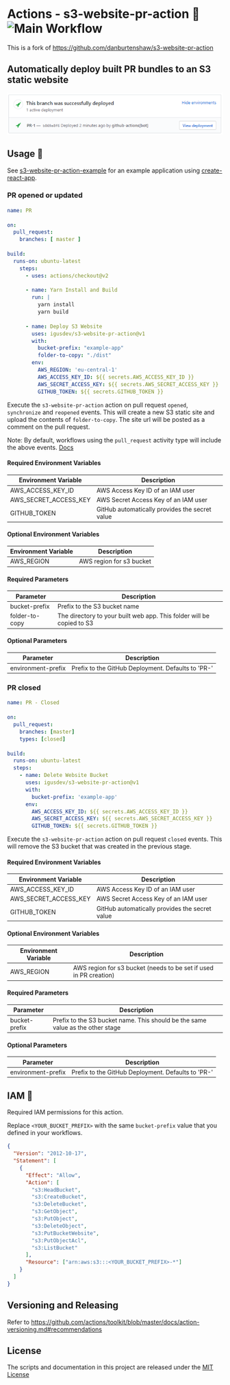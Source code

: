 # Actions - s3-website-pr-action 🚀 ![Main Workflow](https://github.com/igusdev/s3-website-pr-action/workflows/Main%20Workflow/badge.svg)

This is a fork of <https://github.com/danburtenshaw/s3-website-pr-action>

## Automatically deploy built PR bundles to an S3 static website

![Example](Example.png?raw=true)

## Usage 📝

See [s3-website-pr-action-example](https://github.com/igusdev/s3-website-pr-action-example) for an example application using [create-react-app](https://github.com/facebook/create-react-app).

### PR opened or updated

```yaml
name: PR

on:
  pull_request:
    branches: [ master ]

build:
  runs-on: ubuntu-latest
    steps:
      - uses: actions/checkout@v2

      - name: Yarn Install and Build
        run: |
          yarn install
          yarn build

      - name: Deploy S3 Website
        uses: igusdev/s3-website-pr-action@v1
        with:
          bucket-prefix: "example-app"
          folder-to-copy: "./dist"
        env:
          AWS_REGION: 'eu-central-1'
          AWS_ACCESS_KEY_ID: ${{ secrets.AWS_ACCESS_KEY_ID }}
          AWS_SECRET_ACCESS_KEY: ${{ secrets.AWS_SECRET_ACCESS_KEY }}
          GITHUB_TOKEN: ${{ secrets.GITHUB_TOKEN }}
```

Execute the `s3-website-pr-action` action on pull request `opened`, `synchronize` and `reopened` events. This will create a new S3 static site and upload the contents of `folder-to-copy`.
The site url will be posted as a comment on the pull request.

Note: By default, workflows using the `pull_request` activity type will include the above events. [Docs](https://help.github.com/en/actions/reference/events-that-trigger-workflows#pull-request-event-pull_request)

#### Required Environment Variables

| Environment Variable  | Description                                    |
| --------------------- | ---------------------------------------------- |
| AWS_ACCESS_KEY_ID     | AWS Access Key ID of an IAM user               |
| AWS_SECRET_ACCESS_KEY | AWS Secret Access Key of an IAM user           |
| GITHUB_TOKEN          | GitHub automatically provides the secret value |

#### Optional Environment Variables

| Environment Variable | Description              |
| -------------------- | ------------------------ |
| AWS_REGION           | AWS region for s3 bucket |

#### Required Parameters

| Parameter      | Description                                                           |
| -------------- | --------------------------------------------------------------------- |
| bucket-prefix  | Prefix to the S3 bucket name                                          |
| folder-to-copy | The directory to your built web app. This folder will be copied to S3 |

#### Optional Parameters

| Parameter          | Description                                        |
| ------------------ | -------------------------------------------------- |
| environment-prefix | Prefix to the GitHub Deployment. Defaults to 'PR-' |

### PR closed

```yaml
name: PR - Closed

on:
  pull_request:
    branches: [master]
    types: [closed]

build:
  runs-on: ubuntu-latest
  steps:
    - name: Delete Website Bucket
      uses: igusdev/s3-website-pr-action@v1
      with:
        bucket-prefix: 'example-app'
      env:
        AWS_ACCESS_KEY_ID: ${{ secrets.AWS_ACCESS_KEY_ID }}
        AWS_SECRET_ACCESS_KEY: ${{ secrets.AWS_SECRET_ACCESS_KEY }}
        GITHUB_TOKEN: ${{ secrets.GITHUB_TOKEN }}
```

Execute the `s3-website-pr-action` action on pull request `closed` events. This will remove the S3 bucket that was created in the previous stage.

#### Required Environment Variables

| Environment Variable  | Description                                    |
| --------------------- | ---------------------------------------------- |
| AWS_ACCESS_KEY_ID     | AWS Access Key ID of an IAM user               |
| AWS_SECRET_ACCESS_KEY | AWS Secret Access Key of an IAM user           |
| GITHUB_TOKEN          | GitHub automatically provides the secret value |

#### Optional Environment Variables

| Environment Variable | Description                                                       |
| -------------------- | ----------------------------------------------------------------- |
| AWS_REGION           | AWS region for s3 bucket (needs to be set if used in PR creation) |

#### Required Parameters

| Parameter     | Description                                                                    |
| ------------- | ------------------------------------------------------------------------------ |
| bucket-prefix | Prefix to the S3 bucket name. This should be the same value as the other stage |

#### Optional Parameters

| Parameter          | Description                                        |
| ------------------ | -------------------------------------------------- |
| environment-prefix | Prefix to the GitHub Deployment. Defaults to 'PR-' |

## IAM 🔐

Required IAM permissions for this action.

Replace `<YOUR_BUCKET_PREFIX>` with the same `bucket-prefix` value that you defined in your workflows.

```json
{
  "Version": "2012-10-17",
  "Statement": [
    {
      "Effect": "Allow",
      "Action": [
        "s3:HeadBucket",
        "s3:CreateBucket",
        "s3:DeleteBucket",
        "s3:GetObject",
        "s3:PutObject",
        "s3:DeleteObject",
        "s3:PutBucketWebsite",
        "s3:PutObjectAcl",
        "s3:ListBucket"
      ],
      "Resource": ["arn:aws:s3:::<YOUR_BUCKET_PREFIX>-*"]
    }
  ]
}
```

## Versioning and Releasing

Refer to <https://github.com/actions/toolkit/blob/master/docs/action-versioning.md#recommendations>

## License

The scripts and documentation in this project are released under the [MIT License](LICENSE)
